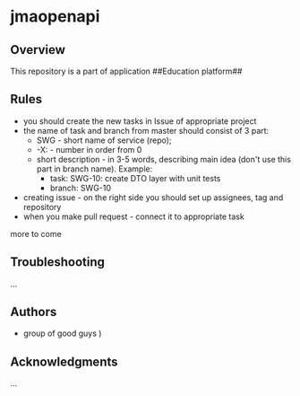 # jmaopenapi

## Overview
This repository is a part of application ##Education platform##

## Rules

* you should create the new tasks in Issue of appropriate project
* the name of task and branch from master should consist of 3 part:
    * SWG - short name of service (repo);
    * -X: - number in order from 0
    * short description - in 3-5 words, describing main idea (don't use this part in branch name).
      Example:
        * task: SWG-10: create DTO layer with unit tests
        * branch: SWG-10
* creating issue - on the right side you should set up assignees, tag and repository
* when you make pull request - connect it to appropriate task

more to come

## Troubleshooting
...

## Authors
* group of good guys )

## Acknowledgments
...
